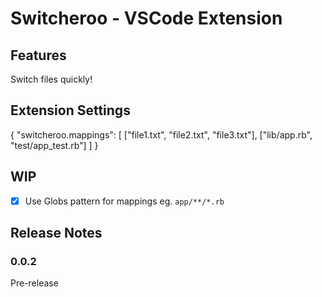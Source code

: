 # Switcheroo - VSCode Extension

## Features

Switch files quickly!

## Extension Settings

{
  "switcheroo.mappings": [
    ["file1.txt", "file2.txt", "file3.txt"],
    ["lib/app.rb", "test/app_test.rb"]
  ]
}

## WIP

- [x] Use Globs pattern for mappings eg. `app/**/*.rb`

## Release Notes

### 0.0.2

Pre-release
